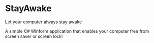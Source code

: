 # StayAwake
Let your computer always stay awake

A simple C# Winform application that enables your computer free from screen saver or screen lock!
